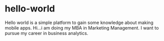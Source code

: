 # hello-world
Hello world is a simple platform to gain some knowledge about making mobile apps.
Hi...i am doing my MBA in Marketing Management. I want to pursue my career in business analytics.
